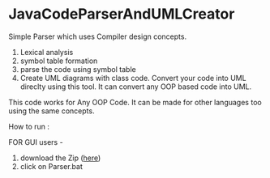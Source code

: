 # JavaCodeParserAndUMLCreator

Simple Parser which uses Compiler design concepts.
 1. Lexical analysis
 2. symbol table formation
 3. parse the code using symbol table
 4. Create UML diagrams with class code. Convert your code into UML direclty using this tool. It can convert any OOP based code into UML.
 
 This code works for Any OOP Code. It can be made for other languages too using the same concepts.
 
 How to run : 
 
 FOR GUI users -
 
 1. download the Zip ([here](https://github.com/LikhithaSadavala/CodeParserAndUMLGenerator))
 2. click on Parser.bat
